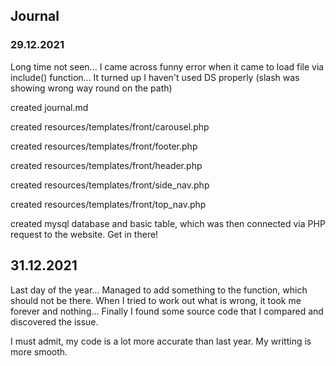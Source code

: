 ## Journal

### 29.12.2021

Long time not seen... I came across funny error when it came to load file via include() function... It turned up I haven't used DS properly (slash was showing wrong way round on the path)

 created journal.md

 created resources/templates/front/carousel.php

 created resources/templates/front/footer.php

 created resources/templates/front/header.php

 created resources/templates/front/side_nav.php

 created resources/templates/front/top_nav.php

 created mysql database and basic table, which was then connected via PHP request to the website. Get in there!

 ## 31.12.2021

 Last day of the year... Managed to add something to the function, which should not be there. When I tried to work out what is wrong, it took me forever and nothing... Finally I found some source code that I compared and discovered the issue.

 I must admit, my code is a lot more accurate than last year. My writting is more smooth.